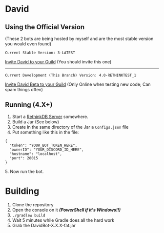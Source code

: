 # David
## Using the Official Version
(These 2 bots are being hosted by myself and are the most stable version you would even found)

`Current Stable Version: 3-LATEST`

[Invite David to your Guild](https://discordapp.com/oauth2/authorize?client_id=219162800516235275&scope=bot) (You should invite this one)

-----

`Current Development (This Branch) Version: 4.0-RETHINKTEST_1`

[Invite David Beta to your Guild](https://discordapp.com/oauth2/authorize?client_id=228629168231940096&scope=bot) (Only Online when testing new code; Can spam things often)

## Running (4.X+)
1. Start a [RethinkDB Server](https://www.rethinkdb.com/docs/install/) somewhere.
2. Build a Jar (See below)
3. Create in the same directory of the Jar a `Configs.json` file
4. Put something like this in the file:
```
{
  "token": "YOUR_BOT_TOKEN_HERE",
  "ownerID": "YOUR_DISCORD_ID_HERE",
  "hostname": "localhost",
  "port": 28015
}
```
5\. Now run the bot.

# Building
1. Clone the repository
2. Open the console on it ***(PowerShell if it's Windows!!)***
3. `./gradlew build`
4. Wait 5 minutes while Gradle does all the hard work
5. Grab the DavidBot-X.X.X-fat.jar

